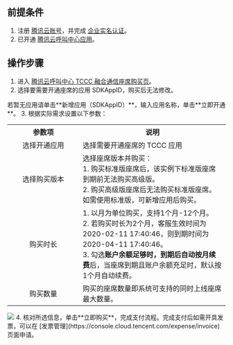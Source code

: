 [](id:ronghe)
## 前提条件
1. 注册 [腾讯云账号](https://cloud.tencent.com/document/product/378/17985)，并完成 [企业实名认证](https://cloud.tencent.com/document/product/378/10496)。
2. 已开通 [腾讯云呼叫中心应用](https://cloud.tencent.com/document/product/679/73494)。

## 操作步骤
1. 进入 [腾讯云呼叫中心 TCCC 融合通信座席购买页](https://buy.cloud.tencent.com/ccc_seat)。
2. 选择要需要开通座席的应用 SDKAppID，购买后无法修改。
  <dx-alert infotype="explain" title="">
若暂无应用请单击**新增应用（SDKAppID）**，输入应用名称，单击**立即开通**。
</dx-alert>
3. 根据实际需求设置以下参数：
<table>
   <tr>
      <th width="150px" style="text-align:center">参数项</td>
      <th width="0px" style="text-align:center">说明</td>
   </tr>
   <tr>
      <td style="text-align:center">选择开通应用</td>
      <td >选择需要开通座席的 TCCC 应用</td>
   </tr>
   <tr>
      <td style="text-align:center">选择购买版本</td>
      <td>选择座席版本并购买：<br>1. 购买标准版座席后，该实例下标准版座席到期前无法购买高级版。<br>2. 购买高级版座席后无法购买标准版座席。如需使用标准版，可新增应用后购买。
</td>
   </tr>
   <tr>
      <td style="text-align:center">购买时长</td>
      <td>1. 以月为单位购买，支持1个月-12个月。</br>2. 若购买时长为2个月，客服生效时间为2020-02-11 17:40:46，则到期时间为2020-04-11 17:40:46。</br>3. 勾选<b>账户余额足够时，到期后自动按月续费</b>后，当座席到期且账户余额充足时，默认按1个月自动续费。</td>
   </tr>
   <tr>
      <td style="text-align:center">购买数量</td>
      <td>购买的座席数量即系统可支持的同时上线座席最大数量。</td>
   </tr>
</table>
<img src="https://qcloudimg.tencent-cloud.cn/raw/b9b1f5135b34bc54df85aa5f5366e7fd.png" />
4. 核对所选信息，单击**立即购买**，完成支付流程。完成支付后如需开具发票，可以在 [发票管理](https://console.cloud.tencent.com/expense/invoice) 页面申请。
